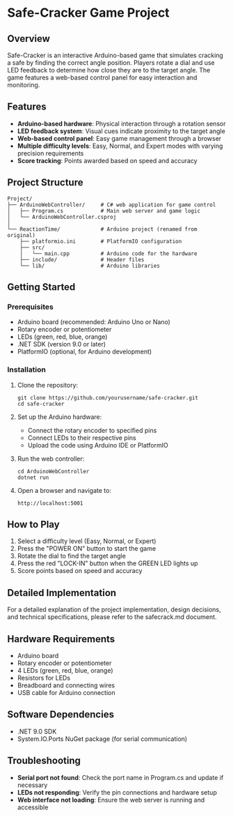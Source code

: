 # Safe-Cracker Game Project

## Overview
Safe-Cracker is an interactive Arduino-based game that simulates cracking a safe by finding the correct angle position. Players rotate a dial and use LED feedback to determine how close they are to the target angle. The game features a web-based control panel for easy interaction and monitoring.

## Features
- **Arduino-based hardware**: Physical interaction through a rotation sensor
- **LED feedback system**: Visual cues indicate proximity to the target angle
- **Web-based control panel**: Easy game management through a browser
- **Multiple difficulty levels**: Easy, Normal, and Expert modes with varying precision requirements
- **Score tracking**: Points awarded based on speed and accuracy

## Project Structure
```
Project/
├── ArduinoWebController/     # C# web application for game control
│   ├── Program.cs            # Main web server and game logic
│   └── ArduinoWebController.csproj
│
└── ReactionTime/             # Arduino project (renamed from original)
    ├── platformio.ini        # PlatformIO configuration
    ├── src/
    │   └── main.cpp          # Arduino code for the hardware
    ├── include/              # Header files
    └── lib/                  # Arduino libraries
```

## Getting Started

### Prerequisites
- Arduino board (recommended: Arduino Uno or Nano)
- Rotary encoder or potentiometer
- LEDs (green, red, blue, orange)
- .NET SDK (version 9.0 or later)
- PlatformIO (optional, for Arduino development)

### Installation
1. Clone the repository:
   ```
   git clone https://github.com/yourusername/safe-cracker.git
   cd safe-cracker
   ```

2. Set up the Arduino hardware:
   - Connect the rotary encoder to specified pins
   - Connect LEDs to their respective pins
   - Upload the code using Arduino IDE or PlatformIO

3. Run the web controller:
   ```
   cd ArduinoWebController
   dotnet run
   ```

4. Open a browser and navigate to:
   ```
   http://localhost:5001
   ```

## How to Play
1. Select a difficulty level (Easy, Normal, or Expert)
2. Press the "POWER ON" button to start the game
3. Rotate the dial to find the target angle
4. Press the red "LOCK-IN" button when the GREEN LED lights up
5. Score points based on speed and accuracy

## Detailed Implementation
For a detailed explanation of the project implementation, design decisions, and technical specifications, please refer to the safecrack.md document.

## Hardware Requirements
- Arduino board
- Rotary encoder or potentiometer
- 4 LEDs (green, red, blue, orange)
- Resistors for LEDs
- Breadboard and connecting wires
- USB cable for Arduino connection

## Software Dependencies
- .NET 9.0 SDK
- System.IO.Ports NuGet package (for serial communication)

## Troubleshooting
- **Serial port not found**: Check the port name in Program.cs and update if necessary
- **LEDs not responding**: Verify the pin connections and hardware setup
- **Web interface not loading**: Ensure the web server is running and accessible


